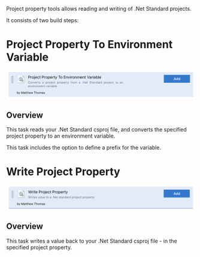 Project property tools allows reading and writing of .Net Standard projects.

It consists of two build steps:

# Project Property To Environment Variable
![Build Step Preview Image](Images/ProjectVarReader/ProjectOverview.png)

## Overview
This task reads your .Net Standard csproj file, and converts the specified project property to an environment variable.

This task includes the option to define a prefix for the variable.

# Write Project Property
![Build Step Preview Image](Images/ProjectVarWriter/ProjectOverview.png)

## Overview
This task writes a value back to your .Net Standard csproj file - in the specified project property.